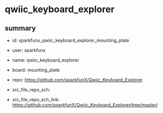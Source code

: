 # qwiic_keyboard_explorer
 
## summary 
* id: sparkfunx_qwiic_keyboard_explorer_mounting_plate
* user: sparkfunx
* name: qwiic_keyboard_explorer
* board: mounting_plate
* repo: https://github.com/sparkfunX/Qwiic_Keyboard_Explorer



* src_file_repo_sch: 
* src_file_repo_sch_link: https://github.com/sparkfunX/Qwiic_Keyboard_Explorer/tree/master/






